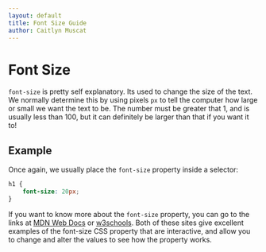 ```yaml
--- 
layout: default
title: Font Size Guide
author: Caitlyn Muscat
---
```


# Font Size

`font-size` is pretty self explanatory. Its used to change the size of the text. We normally determine this by using pixels `px` to tell the computer how large or small we want the text to be. The number must be greater that 1, and is usually less than 100, but it can definitely be larger than that if you want it to!

## Example

Once again, we usually place the `font-size` property inside a selector: 

```css
h1 {
    font-size: 20px; 
}

```

If you want to know more about the `font-size` property, you can go to the links at [MDN Web Docs](https://developer.mozilla.org/en-US/docs/Web/CSS/font-size) or [w3schools](https://www.w3schools.com/css/css_font_size.asp). Both of these sites give excellent examples of the font-size CSS property that are interactive, and allow you to change and alter the values to see how the property works. 